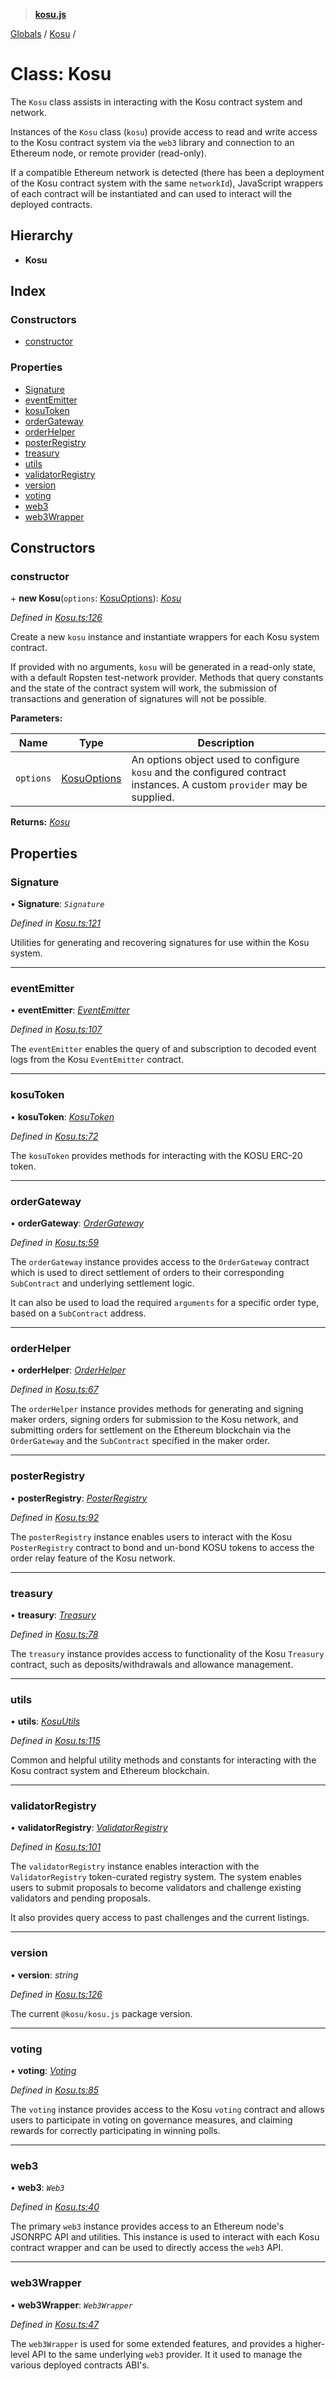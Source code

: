 > **[kosu.js](../README.md)**

[Globals](../globals.md) / [Kosu](kosu.md) /

# Class: Kosu

The `Kosu` class assists in interacting with the Kosu contract system and
network.

Instances of the `Kosu` class (`kosu`) provide access to read and write
access to the Kosu contract system via the `web3` library and connection to
an Ethereum node, or remote provider (read-only).

If a compatible Ethereum network is detected (there has been a deployment of
the Kosu contract system with the same `networkId`), JavaScript wrappers of
each contract will be instantiated and can used to interact will the deployed
contracts.

## Hierarchy

-   **Kosu**

## Index

### Constructors

-   [constructor](kosu.md#constructor)

### Properties

-   [Signature](kosu.md#signature)
-   [eventEmitter](kosu.md#eventemitter)
-   [kosuToken](kosu.md#kosutoken)
-   [orderGateway](kosu.md#ordergateway)
-   [orderHelper](kosu.md#orderhelper)
-   [posterRegistry](kosu.md#posterregistry)
-   [treasury](kosu.md#treasury)
-   [utils](kosu.md#utils)
-   [validatorRegistry](kosu.md#validatorregistry)
-   [version](kosu.md#version)
-   [voting](kosu.md#voting)
-   [web3](kosu.md#web3)
-   [web3Wrapper](kosu.md#web3wrapper)

## Constructors

### constructor

\+ **new Kosu**(`options`: [KosuOptions](../interfaces/kosuoptions.md)): _[Kosu](kosu.md)_

_Defined in [Kosu.ts:126](https://github.com/ParadigmFoundation/kosu-monorepo/blob/c134674/packages/kosu.js/src/Kosu.ts#L126)_

Create a new `kosu` instance and instantiate wrappers for each Kosu system
contract.

If provided with no arguments, `kosu` will be generated in a read-only
state, with a default Ropsten test-network provider. Methods that query
constants and the state of the contract system will work, the submission
of transactions and generation of signatures will not be possible.

**Parameters:**

| Name      | Type                                        | Description                                                                                                            |
| --------- | ------------------------------------------- | ---------------------------------------------------------------------------------------------------------------------- |
| `options` | [KosuOptions](../interfaces/kosuoptions.md) | An options object used to configure `kosu` and the configured contract instances. A custom `provider` may be supplied. |

**Returns:** _[Kosu](kosu.md)_

## Properties

### Signature

• **Signature**: _`Signature`_

_Defined in [Kosu.ts:121](https://github.com/ParadigmFoundation/kosu-monorepo/blob/c134674/packages/kosu.js/src/Kosu.ts#L121)_

Utilities for generating and recovering signatures for use within the
Kosu system.

---

### eventEmitter

• **eventEmitter**: _[EventEmitter](eventemitter.md)_

_Defined in [Kosu.ts:107](https://github.com/ParadigmFoundation/kosu-monorepo/blob/c134674/packages/kosu.js/src/Kosu.ts#L107)_

The `eventEmitter` enables the query of and subscription to decoded event
logs from the Kosu `EventEmitter` contract.

---

### kosuToken

• **kosuToken**: _[KosuToken](kosutoken.md)_

_Defined in [Kosu.ts:72](https://github.com/ParadigmFoundation/kosu-monorepo/blob/c134674/packages/kosu.js/src/Kosu.ts#L72)_

The `kosuToken` provides methods for interacting with the KOSU ERC-20 token.

---

### orderGateway

• **orderGateway**: _[OrderGateway](ordergateway.md)_

_Defined in [Kosu.ts:59](https://github.com/ParadigmFoundation/kosu-monorepo/blob/c134674/packages/kosu.js/src/Kosu.ts#L59)_

The `orderGateway` instance provides access to the `OrderGateway` contract
which is used to direct settlement of orders to their corresponding
`SubContract` and underlying settlement logic.

It can also be used to load the required `arguments` for a specific order
type, based on a `SubContract` address.

---

### orderHelper

• **orderHelper**: _[OrderHelper](orderhelper.md)_

_Defined in [Kosu.ts:67](https://github.com/ParadigmFoundation/kosu-monorepo/blob/c134674/packages/kosu.js/src/Kosu.ts#L67)_

The `orderHelper` instance provides methods for generating and signing
maker orders, signing orders for submission to the Kosu network, and
submitting orders for settlement on the Ethereum blockchain via the
`OrderGateway` and the `SubContract` specified in the maker order.

---

### posterRegistry

• **posterRegistry**: _[PosterRegistry](posterregistry.md)_

_Defined in [Kosu.ts:92](https://github.com/ParadigmFoundation/kosu-monorepo/blob/c134674/packages/kosu.js/src/Kosu.ts#L92)_

The `posterRegistry` instance enables users to interact with the Kosu
`PosterRegistry` contract to bond and un-bond KOSU tokens to access the
order relay feature of the Kosu network.

---

### treasury

• **treasury**: _[Treasury](treasury.md)_

_Defined in [Kosu.ts:78](https://github.com/ParadigmFoundation/kosu-monorepo/blob/c134674/packages/kosu.js/src/Kosu.ts#L78)_

The `treasury` instance provides access to functionality of the Kosu
`Treasury` contract, such as deposits/withdrawals and allowance management.

---

### utils

• **utils**: _[KosuUtils](../interfaces/kosuutils.md)_

_Defined in [Kosu.ts:115](https://github.com/ParadigmFoundation/kosu-monorepo/blob/c134674/packages/kosu.js/src/Kosu.ts#L115)_

Common and helpful utility methods and constants for interacting with the
Kosu contract system and Ethereum blockchain.

---

### validatorRegistry

• **validatorRegistry**: _[ValidatorRegistry](validatorregistry.md)_

_Defined in [Kosu.ts:101](https://github.com/ParadigmFoundation/kosu-monorepo/blob/c134674/packages/kosu.js/src/Kosu.ts#L101)_

The `validatorRegistry` instance enables interaction with the `ValidatorRegistry`
token-curated registry system. The system enables users to submit proposals
to become validators and challenge existing validators and pending proposals.

It also provides query access to past challenges and the current listings.

---

### version

• **version**: _string_

_Defined in [Kosu.ts:126](https://github.com/ParadigmFoundation/kosu-monorepo/blob/c134674/packages/kosu.js/src/Kosu.ts#L126)_

The current `@kosu/kosu.js` package version.

---

### voting

• **voting**: _[Voting](voting.md)_

_Defined in [Kosu.ts:85](https://github.com/ParadigmFoundation/kosu-monorepo/blob/c134674/packages/kosu.js/src/Kosu.ts#L85)_

The `voting` instance provides access to the Kosu `voting` contract and
allows users to participate in voting on governance measures, and claiming
rewards for correctly participating in winning polls.

---

### web3

• **web3**: _`Web3`_

_Defined in [Kosu.ts:40](https://github.com/ParadigmFoundation/kosu-monorepo/blob/c134674/packages/kosu.js/src/Kosu.ts#L40)_

The primary `web3` instance provides access to an Ethereum node's JSONRPC
API and utilities. This instance is used to interact with each Kosu contract
wrapper and can be used to directly access the `web3` API.

---

### web3Wrapper

• **web3Wrapper**: _`Web3Wrapper`_

_Defined in [Kosu.ts:47](https://github.com/ParadigmFoundation/kosu-monorepo/blob/c134674/packages/kosu.js/src/Kosu.ts#L47)_

The `web3Wrapper` is used for some extended features, and provides
a higher-level API to the same underlying `web3` provider. It it used to
manage the various deployed contracts ABI's.
